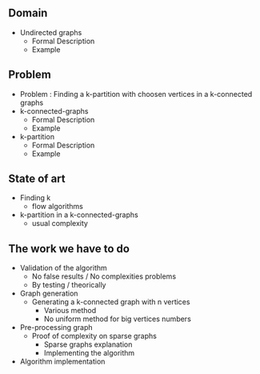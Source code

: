 Domain
------

- Undirected graphs
  - Formal Description
  - Example

Problem
-------
- Problem : Finding a k-partition with choosen vertices in a k-connected graphs
- k-connected-graphs
  - Formal Description
  - Example
- k-partition
  - Formal Description
  - Example

State of art
------------
- Finding k
  - flow algorithms
- k-partition in a k-connected-graphs
  - usual complexity

The work we have to do
----------------------
- Validation of the algorithm
  - No false results / No complexities problems
  - By testing / theorically
- Graph generation
  - Generating a k-connected graph with n vertices
    - Various method
    - No uniform method for big vertices numbers
- Pre-processing graph
  - Proof of complexity on sparse graphs
    - Sparse graphs explanation
    - Implementing the algorithm
- Algorithm implementation